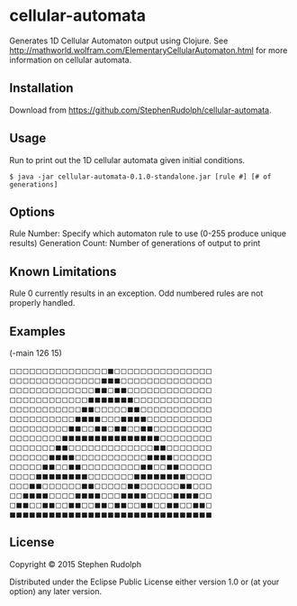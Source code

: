 # cellular-automata

Generates 1D Cellular Automaton output using Clojure.
See http://mathworld.wolfram.com/ElementaryCellularAutomaton.html for more information on cellular automata. 

## Installation

Download from https://github.com/StephenRudolph/cellular-automata.

## Usage

Run to print out the 1D cellular automata given initial conditions. 

    $ java -jar cellular-automata-0.1.0-standalone.jar [rule #] [# of generations]

## Options

Rule Number: Specify which automaton rule to use (0-255 produce unique results)
Generation Count: Number of generations of output to print

## Known Limitations
Rule 0 currently results in an exception.
Odd numbered rules are not properly handled.

## Examples

(-main 126 15)

◻◻◻◻◻◻◻◻◻◻◻◻◻◻◻◼◻◻◻◻◻◻◻◻◻◻◻◻◻◻◻
◻◻◻◻◻◻◻◻◻◻◻◻◻◻◼◼◼◻◻◻◻◻◻◻◻◻◻◻◻◻◻
◻◻◻◻◻◻◻◻◻◻◻◻◻◼◼◻◼◼◻◻◻◻◻◻◻◻◻◻◻◻◻
◻◻◻◻◻◻◻◻◻◻◻◻◼◼◼◼◼◼◼◻◻◻◻◻◻◻◻◻◻◻◻
◻◻◻◻◻◻◻◻◻◻◻◼◼◻◻◻◻◻◼◼◻◻◻◻◻◻◻◻◻◻◻
◻◻◻◻◻◻◻◻◻◻◼◼◼◼◻◻◻◼◼◼◼◻◻◻◻◻◻◻◻◻◻
◻◻◻◻◻◻◻◻◻◼◼◻◻◼◼◻◼◼◻◻◼◼◻◻◻◻◻◻◻◻◻
◻◻◻◻◻◻◻◻◼◼◼◼◼◼◼◼◼◼◼◼◼◼◼◻◻◻◻◻◻◻◻
◻◻◻◻◻◻◻◼◼◻◻◻◻◻◻◻◻◻◻◻◻◻◼◼◻◻◻◻◻◻◻
◻◻◻◻◻◻◼◼◼◼◻◻◻◻◻◻◻◻◻◻◻◼◼◼◼◻◻◻◻◻◻
◻◻◻◻◻◼◼◻◻◼◼◻◻◻◻◻◻◻◻◻◼◼◻◻◼◼◻◻◻◻◻
◻◻◻◻◼◼◼◼◼◼◼◼◻◻◻◻◻◻◻◼◼◼◼◼◼◼◼◻◻◻◻
◻◻◻◼◼◻◻◻◻◻◻◼◼◻◻◻◻◻◼◼◻◻◻◻◻◻◼◼◻◻◻
◻◻◼◼◼◼◻◻◻◻◼◼◼◼◻◻◻◼◼◼◼◻◻◻◻◼◼◼◼◻◻
◻◼◼◻◻◼◼◻◻◼◼◻◻◼◼◻◼◼◻◻◼◼◻◻◼◼◻◻◼◼◻
◼◼◼◼◼◼◼◼◼◼◼◼◼◼◼◼◼◼◼◼◼◼◼◼◼◼◼◼◼◼◼

## License

Copyright © 2015 Stephen Rudolph

Distributed under the Eclipse Public License either version 1.0 or (at
your option) any later version.
